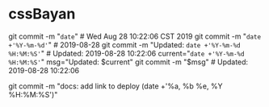 # cssBayan

git commit -m "`date`" # Wed Aug 28 10:22:06 CST 2019
git commit -m "`date +'%Y-%m-%d'`" # 2019-08-28
git commit -m "Updated: `date +'%Y-%m-%d %H:%M:%S'`" # Updated: 2019-08-28 10:22:06
current="`date +'%Y-%m-%d %H:%M:%S'`"
msg="Updated: $current"
git commit -m "$msg" # Updated: 2019-08-28 10:22:06 

git commit -m "docs: add link to deploy (date +'%a, %b %e, %Y %H:%M:%S')"